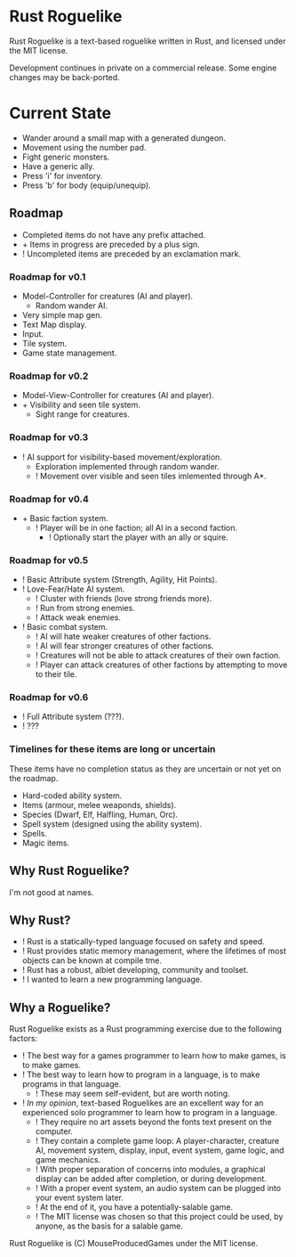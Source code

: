 # Rust Roguelike

Rust Roguelike is a text-based roguelike written in Rust, and licensed under the MIT license.

Development continues in private on a commercial release. Some engine changes may be back-ported.

# Current State

* Wander around a small map with a generated dungeon.
* Movement using the number pad.
* Fight generic monsters.
* Have a generic ally.
* Press 'i' for inventory.
* Press 'b' for body (equip/unequip).

## Roadmap

* Completed items do not have any prefix attached.
* \+ Items in progress are preceded by a plus sign.
* ! Uncompleted items are preceded by an exclamation mark.

### Roadmap for v0.1

* Model-Controller for creatures (AI and player).
  * Random wander AI.
* Very simple map gen.
* Text Map display.
* Input.
* Tile system.
* Game state management.

### Roadmap for v0.2

* Model-View-Controller for creatures (AI and player).
* \+ Visibility and seen tile system.
  * Sight range for creatures.

### Roadmap for v0.3

* ! AI support for visibility-based movement/exploration.
  * Exploration implemented through random wander.
  * ! Movement over visible and seen tiles imlemented through A*.

### Roadmap for v0.4

* \+ Basic faction system.
  * ! Player will be in one faction; all AI in a second faction.
    * ! Optionally start the player with an ally or squire. 

### Roadmap for v0.5

* ! Basic Attribute system (Strength, Agility, Hit Points).
* ! Love-Fear/Hate AI system.
  * ! Cluster with friends (love strong friends more).
  * ! Run from strong enemies.
  * ! Attack weak enemies.
* ! Basic combat system.
  * ! AI will hate weaker creatures of other factions.
  * ! AI will fear stronger creatures of other factions.
  * ! Creatures will not be able to attack creatures of their own faction.
  * ! Player can attack creatures of other factions by attempting to move to their tile.

### Roadmap for v0.6

* ! Full Attribute system (???).
* ! ???

### Timelines for these items are long or uncertain

These items have no completion status as they are uncertain or not yet on the roadmap.

* Hard-coded ability system.
* Items (armour, melee weaponds, shields).
* Species (Dwarf, Elf, Halfling, Human, Orc).
* Spell system (designed using the ability system).
* Spells.
* Magic items.

## Why Rust Roguelike?

I'm not good at names.

## Why Rust?

* ! Rust is a statically-typed language focused on safety and speed.
* ! Rust provides static memory management, where the lifetimes of most objects can be known at compile tme.
* ! Rust has a robust, albiet developing, community and toolset.
* ! I wanted to learn a new programming language.

## Why a Roguelike?

Rust Roguelike exists as a Rust programming exercise due to the following factors:

* ! The best way for a games programmer to learn how to make games, is to make games.
* ! The best way to learn how to program in a language, is to make programs in that language.
  * ! These may seem self-evident, but are worth noting.
* ! *In my opinion*, text-based Roguelikes are an excellent way for an experienced solo programmer to learn how to program in a language.
  * ! They require no art assets beyond the fonts text present on the computer.
  * ! They contain a complete game loop: A player-character, creature AI, movement system, display, input, event system, game logic, and game mechanics.
  * ! With proper separation of concerns into modules, a graphical display can be added after completion, or during development.
  * ! With a proper event system, an audio system can be plugged into your event system later.
  * ! At the end of it, you have a potentially-salable game.
  * ! The MIT license was chosen so that this project could be used, by anyone, as the basis for a salable game.

Rust Roguelike is (C) MouseProducedGames under the MIT license.